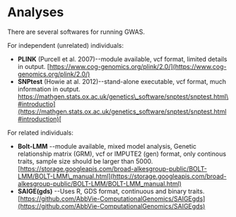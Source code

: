 # Analyses

There are several softwares for running GWAS.

For independent \(unrelated\) individuals:

* **PLINK** \(Purcell et al. 2007\)--module available, vcf format, limited details in output. [https://www.cog-genomics.org/plink/2.0/](https://www.cog-genomics.org/plink/2.0/)
* **SNPtest** \(Howie at al. 2012\)--stand-alone executable, vcf format, much information in output. [https://mathgen.stats.ox.ac.uk/genetics\_software/snptest/snptest.html\#introductio](https://mathgen.stats.ox.ac.uk/genetics_software/snptest/snptest.html#introduction)[ ](https://mathgen.stats.ox.ac.uk/genetics_software/snptest/snptest.html)

For related individuals:

* **Bolt-LMM** --module available, mixed model analysis, Genetic relationship matrix \(GRM\), vcf or IMPUTE2 \(gen\) format, only continous traits, sample size should be larger than 5000. [https://storage.googleapis.com/broad-alkesgroup-public/BOLT-LMM/BOLT-LMM\_manual.html](https://storage.googleapis.com/broad-alkesgroup-public/BOLT-LMM/BOLT-LMM_manual.html)
* **SAIGE\(gds\)** --Uses R, GDS format, continuous and binary traits. [https://github.com/AbbVie-ComputationalGenomics/SAIGEgds](https://github.com/AbbVie-ComputationalGenomics/SAIGEgds)



